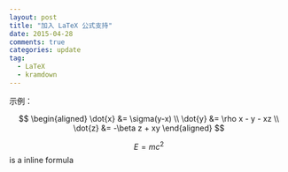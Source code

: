 ```yaml
---
layout: post
title: "加入 LaTeX 公式支持"
date: 2015-04-28
comments: true
categories: update
tag: 
  - LaTeX 
  - kramdown
---
```

示例：

$$ 
\begin{aligned} \dot{x} &= \sigma(y-x) \\ 
\dot{y} &= \rho x - y - xz \\ 
\dot{z} &= -\beta z + xy \end{aligned} 
$$

$$E=mc^2$$ is a inline formula
